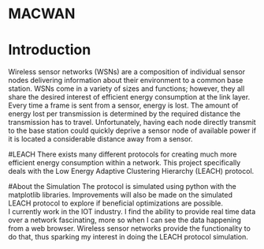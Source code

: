 # MACWAN

# Introduction
Wireless sensor networks (WSNs) are a composition of individual sensor nodes 
delivering information about their environment to a common base station. WSNs come 
in a variety of sizes and functions; however, they all share the desired interest of 
efficient energy consumption at the link layer. Every time a frame is sent from a sensor, 
energy is lost. The amount of energy lost per transmission is determined by the required 
distance the transmission has to travel. Unfortunately, having each node directly 
transmit to the base station could quickly deprive a sensor node of available power if it 
is located a considerable distance away from a sensor.  

#LEACH
There exists many different protocols for creating much more efficient energy 
consumption within a network. This project specifically deals with the Low Energy 
Adaptive Clustering Hierarchy (LEACH) protocol.​

#About the Simulation​
The protocol is simulated using python 
with the matplotlib libraries. Improvements will also be made on the simulated LEACH 
protocol to explore if beneficial optimizations are possible.  
I currently work in the IOT industry. I find the ability to provide real time data over 
a network fascinating, more so when I can see the data happening from a web browser. 
Wireless sensor networks provide the functionality to do that, thus sparking my interest 
in doing the LEACH protocol simulation.  

